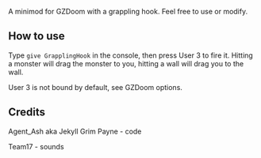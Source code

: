 A minimod for GZDoom with a grappling hook. Feel free to use or modify.

## How to use

Type `give GrapplingHook` in the console, then press User 3 to fire it. Hitting a monster will drag the monster to you, hitting a wall will drag you to the wall.

User 3 is not bound by default, see GZDoom options.

## Credits

Agent_Ash aka Jekyll Grim Payne - code

Team17 - sounds